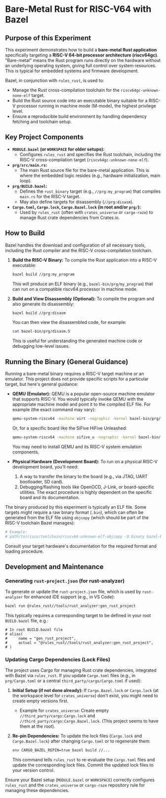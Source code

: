 # Bare-Metal Rust for RISC-V64 with Bazel

## Purpose of this Experiment

This experiment demonstrates how to build a **bare-metal Rust application** specifically targeting a **RISC-V 64-bit processor architecture (riscv64gc)**. "Bare-metal" means the Rust program runs directly on the hardware without an underlying operating system, giving full control over system resources. This is typical for embedded systems and firmware development.

Bazel, in conjunction with `rules_rust`, is used to:
*   Manage the Rust cross-compilation toolchain for the `riscv64gc-unknown-none-elf` target.
*   Build the Rust source code into an executable binary suitable for a RISC-V processor running in machine mode (M-mode), the highest privilege level.
*   Ensure a reproducible build environment by handling dependency fetching and toolchain setup.

## Key Project Components

*   **`MODULE.bazel` (or `WORKSPACE` for older setups):**
    *   Configures `rules_rust` and specifies the Rust toolchain, including the RISC-V cross-compilation target (`riscv64gc-unknown-none-elf`).
*   **`prg/src/main.rs`:**
    *   The main Rust source file for the bare-metal application. This is where the embedded logic resides (e.g., hardware initialization, main loop).
*   **`prg/BUILD.bazel`:**
    *   Defines the `rust_binary` target (e.g., `//prg:my_program`) that compiles `main.rs` for the RISC-V target.
    *   May also define targets for disassembly (`//prg:disasm`).
*   **`Cargo.toml`, `Cargo.lock`, `Cargo.Bazel.lock` (in root and/or `prg/`):**
    *   Used by `rules_rust` (often with `crates_universe` or `cargo-raze`) to manage Rust crate dependencies from Crates.io.

## How to Build

Bazel handles the download and configuration of all necessary tools, including the Rust compiler and the RISC-V cross-compilation toolchain.

1.  **Build the RISC-V Binary:**
    To compile the Rust application into a RISC-V executable:
    ```bash
    bazel build //prg:my_program
    ```
    This will produce an ELF binary (e.g., `bazel-bin/prg/my_program`) that can run on a compatible riscv64 processor in machine mode.

2.  **Build and View Disassembly (Optional):**
    To compile the program and also generate its disassembly:
    ```bash
    bazel build //prg:disasm
    ```
    You can then view the disassembled code, for example:
    ```bash
    cat bazel-bin/prg/disasm.S
    ```
    This is useful for understanding the generated machine code or debugging low-level issues.

## Running the Binary (General Guidance)

Running a bare-metal binary requires a RISC-V target machine or an emulator. This project does not provide specific scripts for a particular target, but here's general guidance:

*   **QEMU (Emulator):**
    QEMU is a popular open-source machine emulator that supports RISC-V. You would typically invoke QEMU with the appropriate machine model and point it to the compiled ELF file. For example (the exact command may vary):
    ```bash
    qemu-system-riscv64 -machine virt -nographic -kernel bazel-bin/prg/my_program
    ```
    Or, for a specific board like the SiFive HiFive Unleashed:
    ```bash
    qemu-system-riscv64 -machine sifive_u -nographic -kernel bazel-bin/prg/my_program
    ```
    You may need to install QEMU and its RISC-V system emulation components.

*   **Physical Hardware (Development Board):**
    To run on a physical RISC-V development board, you'll need:
    1.  A way to transfer the binary to the board (e.g., via JTAG, UART bootloader, SD card).
    2.  Debugging/flashing tools like OpenOCD, J-Link, or board-specific utilities.
    The exact procedure is highly dependent on the specific board and its documentation.

The binary produced by this experiment is typically an ELF file. Some targets might require a raw binary format (`.bin`), which can often be generated from the ELF file using `objcopy` (which should be part of the RISC-V toolchain Bazel manages):
```bash
# Example:
# path/to/riscv/toolchain/riscv64-unknown-elf-objcopy -O binary bazel-bin/prg/my_program bazel-bin/prg/my_program.bin
```
Consult your target hardware's documentation for the required format and loading procedure.

## Development and Maintenance

### Generating `rust-project.json` (for rust-analyzer)

To generate or update the `rust-project.json` file, which is used by `rust-analyzer` for enhanced IDE support (e.g., in VS Code):
```bash
bazel run @rules_rust//tools/rust_analyzer:gen_rust_project
```
This typically requires a corresponding target to be defined in your root `BUILD.bazel` file, e.g.:
```bazel
# In root BUILD.bazel file
# alias(
#     name = "gen_rust_project",
#     actual = "@rules_rust//tools/rust_analyzer:gen_rust_project",
# )
```

### Updating Cargo Dependencies (Lock Files)

The project uses Cargo for managing Rust crate dependencies, integrated with Bazel via `rules_rust`.
If you update `Cargo.toml` files (e.g., in `prg/Cargo.toml` or a central `third_party/cargo/Cargo.toml` if used):

1.  **Initial Setup (if not done already):**
    If `Cargo.Bazel.lock` or `Cargo.lock` (at the workspace level for `crates_universe`) don't exist, you might need to create empty versions first.
    *   Example for `crates_universe`: Create empty `//third_party/cargo:Cargo.lock` and `//third_party/cargo:Cargo.Bazel.lock`. (This project seems to have them at the root).

2.  **Re-pin Dependencies:**
    To update the lock files (`Cargo.lock` and `Cargo.Bazel.lock`) after changing `Cargo.toml` or to regenerate them:
    ```bash
    env CARGO_BAZEL_REPIN=true bazel build //...
    ```
    This command tells `rules_rust` to re-evaluate the `Cargo.toml` files and update the corresponding lock files. Commit the updated lock files to your version control.

Ensure your Bazel setup (`MODULE.bazel` or `WORKSPACE`) correctly configures `rules_rust` and the `crates_universe` or `cargo-raze` repository rule for managing these dependencies.
